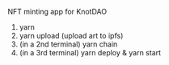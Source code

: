 NFT minting app for KnotDAO

1. yarn
2. yarn upload (upload art to ipfs)
3. (in a 2nd terminal) yarn chain
4. (in a 3rd terminal) yarn deploy & yarn start